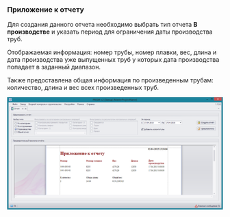 ﻿
### Приложение к отчету

Для создания данного отчета необходимо выбрать тип отчета **В производстве**
 и указать период для ограничения даты производства труб.
 
Отображаемая информация: номер трубы, номер плавки, вес, длина и дата производства уже выпущенных труб у которых дата производства попадает в заданный диапазон. 

Также предоставлена общая информация по произведенным трубам: количество, длина и вес всех произведенных труб.

![__mill_report_in_production.png](_mill_report_in_production.png "")
